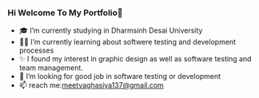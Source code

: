 ### Hi Welcome To My Portfolio👋

- 🎓 I’m currently studying in Dharmsinh Desai University
- 👨‍💻 I’m currently learning about softwere testing and development processes
- ✨ I found my interest in graphic design as well as software testing and team management. 
- 🔎 I’m looking for good job in software testing or development
- 📫 reach me:meetvaghasiya137@gmail.com
